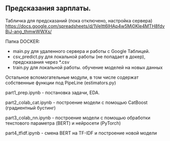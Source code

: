 ## Предсказания зарплаты.

Табличка для предсказаний (пока отключено, настройка сервера)
https://docs.google.com/spreadsheets/d/1Veltt6IHAp4w5Mj0Kle4MTH8fdvBiJ-ang_thmwWWXs/

Папка DOCKER:
- main.py для удаленного сервера и работы с Google Таблицей.
- csv_predict.py для локальной работы (не попадает в докер), предсказания через *.csv
- train.py для локальной работы. обучение моделей на новых данных

Остальное вспомогательные модули, в том числе содержат собственные функции под PipeLine (estimators.py)


part1_prep.ipynb - постановка задачи, EDA.

part2_colab_cat.ipynb - построение модели с помощью CatBoost (градиентный бустинг)

part3_colab_nn.ipynb - построение модели с помощью обработки текстового параметра (BERT) и нейросети (PyTorch)

part4_tfidf.ipynb - смена BERT на TF-IDF и построение новой модели
